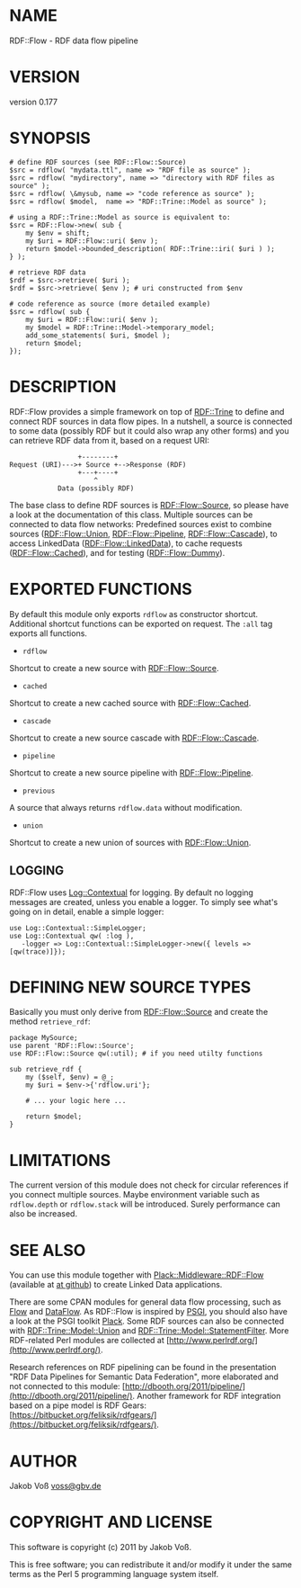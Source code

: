 # NAME

RDF::Flow - RDF data flow pipeline

# VERSION

version 0.177

# SYNOPSIS

    # define RDF sources (see RDF::Flow::Source)
    $src = rdflow( "mydata.ttl", name => "RDF file as source" );
    $src = rdflow( "mydirectory", name => "directory with RDF files as source" );
    $src = rdflow( \&mysub, name => "code reference as source" );
    $src = rdflow( $model,  name => "RDF::Trine::Model as source" );

    # using a RDF::Trine::Model as source is equivalent to:
    $src = RDF::Flow->new( sub {
        my $env = shift;
        my $uri = RDF::Flow::uri( $env );
        return $model->bounded_description( RDF::Trine::iri( $uri ) );
    } );

    # retrieve RDF data
    $rdf = $src->retrieve( $uri );
    $rdf = $src->retrieve( $env ); # uri constructed from $env

    # code reference as source (more detailed example)
    $src = rdflow( sub {
        my $uri = RDF::Flow::uri( $env );
        my $model = RDF::Trine::Model->temporary_model;
        add_some_statements( $uri, $model );
        return $model;
    });

# DESCRIPTION

RDF::Flow provides a simple framework on top of [RDF::Trine](http://search.cpan.org/perldoc?RDF::Trine) to define and
connect RDF sources in data flow pipes. In a nutshell, a source is connected
to some data (possibly RDF but it could also wrap any other forms) and you
can retrieve RDF data from it, based on a request URI:

                     +--------+
    Request (URI)--->+ Source +-->Response (RDF)
                     +---+----+
                         ^
                Data (possibly RDF)

The base class to define RDF sources is [RDF::Flow::Source](http://search.cpan.org/perldoc?RDF::Flow::Source), so please have a
look at the documentation of this class. Multiple sources can be connected to
data flow networks: Predefined sources exist to combine sources
([RDF::Flow::Union](http://search.cpan.org/perldoc?RDF::Flow::Union), [RDF::Flow::Pipeline](http://search.cpan.org/perldoc?RDF::Flow::Pipeline), [RDF::Flow::Cascade](http://search.cpan.org/perldoc?RDF::Flow::Cascade)), to access
LinkedData ([RDF::Flow::LinkedData](http://search.cpan.org/perldoc?RDF::Flow::LinkedData)), to cache requests
([RDF::Flow::Cached](http://search.cpan.org/perldoc?RDF::Flow::Cached)), and for testing ([RDF::Flow::Dummy](http://search.cpan.org/perldoc?RDF::Flow::Dummy)).

# EXPORTED FUNCTIONS

By default this module only exports `rdflow` as constructor shortcut.
Additional shortcut functions can be exported on request. The `:all`
tag exports all functions.

- `rdflow`

Shortcut to create a new source with [RDF::Flow::Source](http://search.cpan.org/perldoc?RDF::Flow::Source).

- `cached`

Shortcut to create a new cached source with [RDF::Flow::Cached](http://search.cpan.org/perldoc?RDF::Flow::Cached).

- `cascade`

Shortcut to create a new source cascade with [RDF::Flow::Cascade](http://search.cpan.org/perldoc?RDF::Flow::Cascade).

- `pipeline`

Shortcut to create a new source pipeline with [RDF::Flow::Pipeline](http://search.cpan.org/perldoc?RDF::Flow::Pipeline).

- `previous`

A source that always returns `rdflow.data` without modification.

- `union`

Shortcut to create a new union of sources with [RDF::Flow::Union](http://search.cpan.org/perldoc?RDF::Flow::Union).

## LOGGING

RDF::Flow uses [Log::Contextual](http://search.cpan.org/perldoc?Log::Contextual) for logging. By default no logging messages
are created, unless you enable a logger.  To simply see what's going on in
detail, enable a simple logger:

    use Log::Contextual::SimpleLogger;
    use Log::Contextual qw( :log ),
       -logger => Log::Contextual::SimpleLogger->new({ levels => [qw(trace)]});

# DEFINING NEW SOURCE TYPES

Basically you must only derive from [RDF::Flow::Source](http://search.cpan.org/perldoc?RDF::Flow::Source) and create the method
`retrieve_rdf`:

    package MySource;
    use parent 'RDF::Flow::Source';
    use RDF::Flow::Source qw(:util); # if you need utilty functions

    sub retrieve_rdf {
        my ($self, $env) = @_;
        my $uri = $env->{'rdflow.uri'};

        # ... your logic here ...

        return $model;
    }

# LIMITATIONS

The current version of this module does not check for circular references if
you connect multiple sources.  Maybe environment variable such as `rdflow.depth`
or `rdflow.stack` will be introduced. Surely performance can also be increased.

# SEE ALSO

You can use this module together with [Plack::Middleware::RDF::Flow](http://search.cpan.org/perldoc?Plack::Middleware::RDF::Flow) (available
at [at github](http://search.cpan.org/perldoc?https:#/github.com/nichtich/Plack-Middleware-RDF-Flow)) to create
Linked Data applications.

There are some CPAN modules for general data flow processing, such as [Flow](http://search.cpan.org/perldoc?Flow)
and [DataFlow](http://search.cpan.org/perldoc?DataFlow). As RDF::Flow is inspired by [PSGI](http://search.cpan.org/perldoc?PSGI), you should also have a
look at the PSGI toolkit [Plack](http://search.cpan.org/perldoc?Plack). Some RDF sources can also be connected
with [RDF::Trine::Model::Union](http://search.cpan.org/perldoc?RDF::Trine::Model::Union) and [RDF::Trine::Model::StatementFilter](http://search.cpan.org/perldoc?RDF::Trine::Model::StatementFilter).
More RDF-related Perl modules are collected at [http://www.perlrdf.org/](http://www.perlrdf.org/).

Research references on RDF pipelining can be found in the presentation "RDF
Data Pipelines for Semantic Data Federation", more elaborated and not connected
to this module: [http://dbooth.org/2011/pipeline/](http://dbooth.org/2011/pipeline/). Another framework for
RDF integration based on a pipe model is RDF Gears:
[https://bitbucket.org/feliksik/rdfgears/](https://bitbucket.org/feliksik/rdfgears/).

# AUTHOR

Jakob Voß <voss@gbv.de>

# COPYRIGHT AND LICENSE

This software is copyright (c) 2011 by Jakob Voß.

This is free software; you can redistribute it and/or modify it under
the same terms as the Perl 5 programming language system itself.